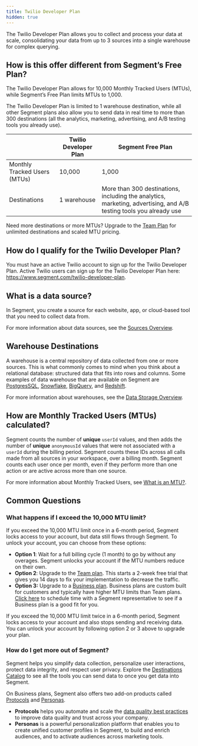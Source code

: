 ```yaml
---
title: Twilio Developer Plan
hidden: true
---
```



The Twilio Developer Plan allows you to collect and process your data at scale, consolidating your data from up to 3 sources into a single warehouse for complex querying.

## How is this offer different from Segment’s Free Plan?

The Twilio Developer Plan allows for 10,000 Monthly Tracked Users (MTUs), while Segment’s Free Plan limits MTUs to 1,000.

The Twilio Developer Plan is limited to 1 warehouse destination, while all other Segment plans also allow you to send data in real time to more than 300 destinations (all the analytics, marketing, advertising, and A/B testing tools you already use).

|                              | Twilio Developer Plan | Segment Free Plan          |
| ---------------------------- | --------------------- | -------------------------- |
| Monthly Tracked Users (MTUs) | 10,000                | 1,000                      |
| Destinations                 | 1 warehouse           | More than 300 destinations, including the analytics, marketing, advertising, and A/B testing tools you already use |


Need more destinations or more MTUs? Upgrade to the [Team Plan](https://segment.com/pricing) for unlimited destinations and scaled MTU pricing.

## How do I qualify for the Twilio Developer Plan?

You must have an active Twilio account to sign up for the Twilio Developer Plan. Active Twilio users can sign up for the Twilio Developer Plan here: https://www.segment.com/twilio-developer-plan.

## What is a data source?

In Segment, you create a source for each website, app, or cloud-based tool that you need to collect data from.

For more information about data sources, see the [Sources Overview](/docs/connections/sources/).


## Warehouse Destinations

A warehouse is a central repository of data collected from one or more sources. This is what commonly comes to mind when you think about a relational database: structured data that fits into rows and columns. Some examples of data warehouse that are available on Segment are [PostgresSQL](/docs/connections/storage/catalog/postgres/), [Snowflake](/docs/connections/storage/catalog/snowflake/), [BigQuery](/docs/connections/storage/catalog/bigquery/), and [Redshift](/docs/connections/storage/catalog/redshift/).

For more information about warehouses, see the [Data Storage Overview](/docs/connections/storage/).


## How are Monthly Tracked Users (MTUs) calculated?

Segment counts the number of **unique** `userId` values, and then adds the number of **unique** `anonymousId` values that were not associated with a `userId` during the billing period. Segment counts these IDs across all calls made from all sources in your workspace, over a billing month. Segment counts each user once per month, even if they perform more than one action or are active across more than one source.

For more information about Monthly Tracked Users, see [What is an MTU?](/docs/guides/usage-and-billing/mtus-and-throughput/#what-is-an-mtu).


## Common Questions

### What happens if I exceed the 10,000 MTU limit?
If you exceed the 10,000 MTU limit once in a 6-month period, Segment locks access to your account, but data still flows through Segment. To unlock your account, you can choose from these options:

- **Option 1**: Wait for a full billing cycle (1 month) to go by without any overages. Segment unlocks your account if the MTU numbers reduce on their own.
- **Option 2**: Upgrade to the [Team plan](https://segment.com/pricing/). This starts a 2-week free trial that gives you 14 days to fix your implementation to decrease the traffic.
- **Option 3:** Upgrade to a [Business plan](https://segment.com/pricing/). Business plans are custom built for customers and typically have higher MTU limits than Team plans. [Click here](https://segment.com/demo) to schedule time with a Segment representative to see if a Business plan is a good fit for you.

If you exceed the 10,000 MTU limit twice in a 6-month period, Segment locks access to your account and also stops sending and receiving data. You can unlock your account by following option 2 or 3 above to upgrade your plan.

### How do I get more out of Segment?

Segment helps you simplify data collection, personalize user interactions, protect data integrity, and respect user privacy. Explore the [Destinations Catalog](/docs/connections/destinations/catalog/) to see all the tools you can send data to once you get data into Segment.

On Business plans, Segment also offers two add-on products called [Protocols](/docs/protocols/) and [Personas](/docs/personas/).

- **Protocols** helps you automate and scale the [data quality best practices](/docs/protocols/tracking-plan/best-practices/) to improve data quality and trust across your company.
- **Personas** is a powerful personalization platform that enables you to create unified customer profiles in Segment, to build and enrich audiences, and to activate audiences across marketing tools.
